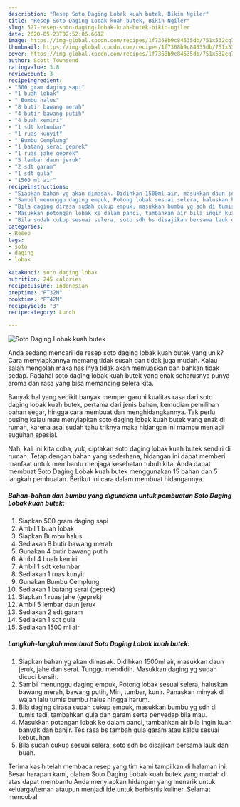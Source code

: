 ```yaml
---
description: "Resep Soto Daging Lobak kuah butek, Bikin Ngiler"
title: "Resep Soto Daging Lobak kuah butek, Bikin Ngiler"
slug: 527-resep-soto-daging-lobak-kuah-butek-bikin-ngiler
date: 2020-05-23T02:52:06.661Z
image: https://img-global.cpcdn.com/recipes/1f7368b9c84535db/751x532cq70/soto-daging-lobak-kuah-butek-foto-resep-utama.jpg
thumbnail: https://img-global.cpcdn.com/recipes/1f7368b9c84535db/751x532cq70/soto-daging-lobak-kuah-butek-foto-resep-utama.jpg
cover: https://img-global.cpcdn.com/recipes/1f7368b9c84535db/751x532cq70/soto-daging-lobak-kuah-butek-foto-resep-utama.jpg
author: Scott Townsend
ratingvalue: 3.8
reviewcount: 3
recipeingredient:
- "500 gram daging sapi"
- "1 buah lobak"
- " Bumbu halus"
- "8 butir bawang merah"
- "4 butir bawang putih"
- "4 buah kemiri"
- "1 sdt ketumbar"
- "1 ruas kunyit"
- " Bumbu Cemplung"
- "1 batang serai geprek"
- "1 ruas jahe geprek"
- "5 lembar daun jeruk"
- "2 sdt garam"
- "1 sdt gula"
- "1500 ml air"
recipeinstructions:
- "Siapkan bahan yg akan dimasak. Didihkan 1500ml air, masukkan daun jeruk, jahe dan serai. Tunggu mendidih. Masukkan daging yg sudah dicuci bersih."
- "Sambil menunggu daging empuk, Potong lobak sesuai selera, haluskan bawang merah, bawang putih, Miri, tumbar, kunir. Panaskan minyak di wajan lalu tumis bumbu halus hingga harum."
- "Bila daging dirasa sudah cukup empuk, masukkan bumbu yg sdh di tumis tadi, tambahkan gula dan garam serta penyedap bila mau."
- "Masukkan potongan lobak ke dalam panci, tambahkan air bila ingin kuah banyak dan banjir. Tes rasa bs tambah gula garam atau kaldu sesuai kebutuhan"
- "Bila sudah cukup sesuai selera, soto sdh bs disajikan bersama lauk dan buah."
categories:
- Resep
tags:
- soto
- daging
- lobak

katakunci: soto daging lobak 
nutrition: 245 calories
recipecuisine: Indonesian
preptime: "PT32M"
cooktime: "PT42M"
recipeyield: "3"
recipecategory: Lunch

---
```



![Soto Daging Lobak kuah butek](https://img-global.cpcdn.com/recipes/1f7368b9c84535db/751x532cq70/soto-daging-lobak-kuah-butek-foto-resep-utama.jpg)

Anda sedang mencari ide resep soto daging lobak kuah butek yang unik? Cara menyiapkannya memang tidak susah dan tidak juga mudah. Kalau salah mengolah maka hasilnya tidak akan memuaskan dan bahkan tidak sedap. Padahal soto daging lobak kuah butek yang enak seharusnya punya aroma dan rasa yang bisa memancing selera kita.

Banyak hal yang sedikit banyak mempengaruhi kualitas rasa dari soto daging lobak kuah butek, pertama dari jenis bahan, kemudian pemilihan bahan segar, hingga cara membuat dan menghidangkannya. Tak perlu pusing kalau mau menyiapkan soto daging lobak kuah butek yang enak di rumah, karena asal sudah tahu triknya maka hidangan ini mampu menjadi suguhan spesial.




Nah, kali ini kita coba, yuk, ciptakan soto daging lobak kuah butek sendiri di rumah. Tetap dengan bahan yang sederhana, hidangan ini dapat memberi manfaat untuk membantu menjaga kesehatan tubuh kita. Anda dapat membuat Soto Daging Lobak kuah butek menggunakan 15 bahan dan 5 langkah pembuatan. Berikut ini cara dalam membuat hidangannya.

<!--inarticleads1-->

##### Bahan-bahan dan bumbu yang digunakan untuk pembuatan Soto Daging Lobak kuah butek:

1. Siapkan 500 gram daging sapi
1. Ambil 1 buah lobak
1. Siapkan  Bumbu halus
1. Sediakan 8 butir bawang merah
1. Gunakan 4 butir bawang putih
1. Ambil 4 buah kemiri
1. Ambil 1 sdt ketumbar
1. Sediakan 1 ruas kunyit
1. Gunakan  Bumbu Cemplung
1. Sediakan 1 batang serai (geprek)
1. Siapkan 1 ruas jahe (geprek)
1. Ambil 5 lembar daun jeruk
1. Sediakan 2 sdt garam
1. Sediakan 1 sdt gula
1. Sediakan 1500 ml air




<!--inarticleads2-->

##### Langkah-langkah membuat Soto Daging Lobak kuah butek:

1. Siapkan bahan yg akan dimasak. Didihkan 1500ml air, masukkan daun jeruk, jahe dan serai. Tunggu mendidih. Masukkan daging yg sudah dicuci bersih.
1. Sambil menunggu daging empuk, Potong lobak sesuai selera, haluskan bawang merah, bawang putih, Miri, tumbar, kunir. Panaskan minyak di wajan lalu tumis bumbu halus hingga harum.
1. Bila daging dirasa sudah cukup empuk, masukkan bumbu yg sdh di tumis tadi, tambahkan gula dan garam serta penyedap bila mau.
1. Masukkan potongan lobak ke dalam panci, tambahkan air bila ingin kuah banyak dan banjir. Tes rasa bs tambah gula garam atau kaldu sesuai kebutuhan
1. Bila sudah cukup sesuai selera, soto sdh bs disajikan bersama lauk dan buah.




Terima kasih telah membaca resep yang tim kami tampilkan di halaman ini. Besar harapan kami, olahan Soto Daging Lobak kuah butek yang mudah di atas dapat membantu Anda menyiapkan hidangan yang menarik untuk keluarga/teman ataupun menjadi ide untuk berbisnis kuliner. Selamat mencoba!
